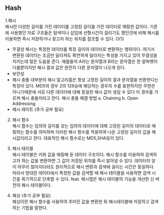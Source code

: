 ## Hash

1.해시  
   해시란 다양한 길이를 가진 데이터를 고정된 길이를 가진 데이터로 매핑한 값이다.
   기존에 사용했던 자료 구조들은 탐색이나 삽입에 선형시간이 걸리기도 했던것에 비해 해시를 이용하면 즉시 저장하거나 찾고자 하는 위치를 참조할 수 있다. O(1)

- 무결성
  해시는 특정한 데이터를 특정 길이의 데이터로 변환하는 행위이다. 여기서 변환된 데이터는 조금만 달라져도 확연하게 달라지는 특성을 가지고 있어 무결성을 지키는데 많은 도움을 준다. 예를들어 A라는 문자열과 B라는 문자열은 한 알파벳이 다를뿐이지만 해시 결과 값은 완전히 다른 문자열이 나오게 된다.
- 보안성
- 해시 충돌
  대부분의 해시 알고리즘은 항상 고정된 길이의 결과 문자열을 반환한다는 특징이 있다. MD5의 경우 2의 128승에 해당하는 경우의 수를 표현하지만 무한은 아니기때문에 서로 다른 데이터에 대해 동일한 해시 값이 생길 수 있다 이 경우를 가르켜 해시 충돌이라고 한다.
  해시 충돌 해결 방법
  a. Chaining
  b. Open Addressing
- 해시 레이트 (추가 공부 필요)
2. 해시 함수  
   해시 함수는 임의의 길이를 갖는 임의의 데이터에 대해 고정된 길이의 데이터로 매핑하는 함수를 의미하며 이러한 해시 함수를 적용하여 나온 고정된 길이의 값을 해시값이라고 한다. 대표적인 해시 함수로는 MD5,SHA등이 있다.  


3. 해시 테이블  
   해시 테이블은 키와 값을 매핑해 둔 데이터 구조이다. 해시 함수를 이용하여 검색하고자 하는 값을 변환하면 그 값이 저장된 위치를 즉시 알아낼 수 있다. 데이터의 양이 아무리 많아지더라도 원리적으로 해시 변환과 검색에 걸리는 시간은 동일하다. 따라서 방대한 데이터에서 특정한 값을 검색할 때 해시 테이블을 사용하면 검색 시간을 획기적으로 단축할 수 있다.
   feat. 해시맵은 해시 테이블의 기능을 개선한 신 버전의 해시 테이블이다.  


4. 해싱 (추가 공부 필요)  
   해싱이란 해시 함수를 사용하여 주어진 값을 변환한 뒤 해시테이블에 저장하고 검색하는 기법을 말한다.